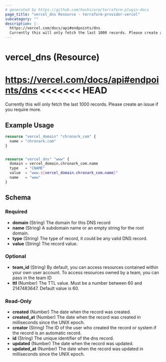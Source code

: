 ```yaml
---
# generated by https://github.com/hashicorp/terraform-plugin-docs
page_title: "vercel_dns Resource - terraform-provider-vercel"
subcategory: ""
description: |-
  https://vercel.com/docs/api#endpoints/dns
  Currently this will only fetch the last 1000 records. Please create an issue if you require more.
---
```


# vercel_dns (Resource)

https://vercel.com/docs/api#endpoints/dns
<<<<<<< HEAD
=======
Currently this will only fetch the last 1000 records. Please create an issue if you require more.
## Example Usage
```terraform
resource "vercel_domain" "chronark_com" {
  name = "chronark.com"
}


resource "vercel_dns" "www" {
  domain = vercel_domain.chronark_com.name
  type   = "CNAME"
  value  = "www.${vercel_domain.chronark_com.name}"
  name   = "www"
}
```

<!-- schema generated by tfplugindocs -->
## Schema

### Required

- **domain** (String) The domain for this DNS record
- **name** (String) A subdomain name or an empty string for the root domain.
- **type** (String) The type of record, it could be any valid DNS record.
- **value** (String) The record value.

### Optional

- **team_id** (String) By default, you can access resources contained within your own user account. To access resources owned by a team, you can pass in the team ID
- **ttl** (Number) The TTL value. Must be a number between 60 and 2147483647. Default value is 60.

### Read-Only

- **created** (Number) The date when the record was created.
- **created_at** (Number) The date when the record was created in milliseconds since the UNIX epoch.
- **creator** (String) The ID of the user who created the record or system if the record is an automatic record.
- **id** (String) The unique identifier of the dns record.
- **updated** (Number) The date when the record was updated.
- **updated_at** (Number) The date when the record was updated in milliseconds since the UNIX epoch.


